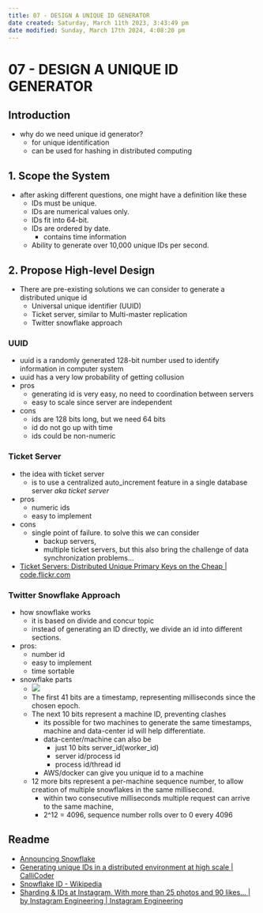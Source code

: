 ```yaml
---
title: 07 - DESIGN A UNIQUE ID GENERATOR
date created: Saturday, March 11th 2023, 3:43:49 pm
date modified: Sunday, March 17th 2024, 4:08:20 pm
---
```


# 07 - DESIGN A UNIQUE ID GENERATOR

## Introduction

- why do we need unique id generator?
	- for unique identification
	- can be used for hashing in distributed computing

## 1. Scope the System

- after asking different questions, one might have a definition like these
	- IDs must be unique.
	- IDs are numerical values only.
	- IDs fit into 64-bit.
	- IDs are ordered by date.
		- contains time information
	- Ability to generate over 10,000 unique IDs per second.

## 2. Propose High-level Design

- There are pre-existing solutions we can consider to generate a distributed unique id
	- Universal unique identifier (UUID)
	- Ticket server, similar to Multi-master replication
	- Twitter snowflake approach

### UUID

- uuid is a randomly generated 128-bit number used to identify information in computer system
- uuid has a very low probability of getting collusion
- pros
	- generating id is very easy, no need to coordination between servers
	- easy to scale since server are independent
- cons
	- ids are 128 bits long, but we need 64 bits
	- id do not go up with time
	- ids could be non-numeric

### Ticket Server

- the idea with ticket server
	- is to use a centralized auto_increment feature in a single database server *aka ticket server*
- pros
	- numeric ids
	- easy to implement
- cons
	- single point of failure. to solve this we can consider
		- backup servers,
		- multiple ticket servers, but this also bring the challenge of data synchronization problems…
- [Ticket Servers: Distributed Unique Primary Keys on the Cheap | code.flickr.com](https://code.flickr.net/2010/02/08/ticket-servers-distributed-unique-primary-keys-on-the-cheap/)

### Twitter Snowflake Approach

- how snowflake works
	- it is based on divide and concur topic
	- instead of generating an ID directly, we divide an id into different sections.
- pros:
	- number id
	- easy to implement
	- time sortable
- snowflake parts
	- ![](https://miro.medium.com/v2/resize:fit:1200/0*zgoVKDg2-q9gmU1E.png)
	- The first 41 bits are a timestamp, representing milliseconds since the chosen epoch.
	- The next 10 bits represent a machine ID, preventing clashes
		- its possible for two machines to generate the same timestamps, machine and data-center id will help differentiate.
		- data-center/machine can also be
			- just 10 bits server_id(worker_id)
			- server id/process id
			- process id/thread id
		- AWS/docker can give you unique id to a machine
	- 12 more bits represent a per-machine sequence number, to allow creation of multiple snowflakes in the same millisecond.
		- within two consecutive milliseconds multiple request can arrive to the same machine,
		- 2^12 = 4096, sequence number rolls over to 0 every 4096

## Readme

- [Announcing Snowflake](https://blog.twitter.com/engineering/en_us/a/2010/announcing-snowflake.html)
- [Generating unique IDs in a distributed environment at high scale | CalliCoder](https://www.callicoder.com/distributed-unique-id-sequence-number-generator/)
- [Snowflake ID - Wikipedia](https://en.wikipedia.org/wiki/Snowflake_ID)
- [Sharding & IDs at Instagram. With more than 25 photos and 90 likes… | by Instagram Engineering | Instagram Engineering](https://instagram-engineering.com/sharding-ids-at-instagram-1cf5a71e5a5c)
